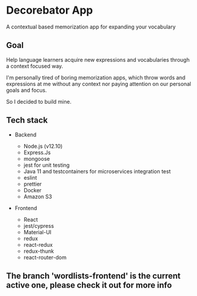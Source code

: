 # Decorebator App

A contextual based memorization app for expanding your vocabulary

## Goal

Help language learners acquire new expressions and vocabularies through a context focused way.

I'm personally tired of boring memorization apps, which throw words and expressions at me without any context nor paying attention on our personal goals and focus.

So I decided to build mine.

## Tech stack

+ Backend
    - Node.js (v12.10)
    - Express.Js
    - mongoose
    - jest for unit testing
    - Java 11 and testcontainers for microservices integration test
    - eslint
    - prettier
    - Docker
    - Amazon S3

+ Frontend
    - React
    - jest/cypress
    - Material-UI
    - redux
    - react-redux
    - redux-thunk
    - react-router-dom

## The branch 'wordlists-frontend' is the current active one, please check it out for more info